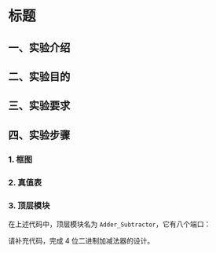 # 标题

## 一、实验介绍

## 二、实验目的

## 三、实验要求

## 四、实验步骤

### 1. 框图

### 2. 真值表

### 3. 顶层模块

在上述代码中，顶层模块名为 `Adder_Subtractor`，它有八个端口：

请补充代码，完成 4 位二进制加减法器的设计。
